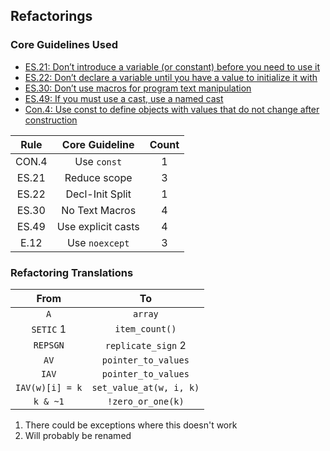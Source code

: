 ## Refactorings

### Core Guidelines Used
* [ES.21: Don’t introduce a variable (or constant) before you need to use it](https://isocpp.github.io/CppCoreGuidelines/CppCoreGuidelines.html#es21-dont-introduce-a-variable-or-constant-before-you-need-to-use-it)
* [ES.22: Don’t declare a variable until you have a value to initialize it with](https://isocpp.github.io/CppCoreGuidelines/CppCoreGuidelines#es22-dont-declare-a-variable-until-you-have-a-value-to-initialize-it-with)
* [ES.30: Don’t use macros for program text manipulation](https://isocpp.github.io/CppCoreGuidelines/CppCoreGuidelines#es30-dont-use-macros-for-program-text-manipulation)
* [ES.49: If you must use a cast, use a named cast](https://isocpp.github.io/CppCoreGuidelines/CppCoreGuidelines#es49-if-you-must-use-a-cast-use-a-named-cast)
* [Con.4: Use const to define objects with values that do not change after construction](https://isocpp.github.io/CppCoreGuidelines/CppCoreGuidelines#con4-use-const-to-define-objects-with-values-that-do-not-change-after-construction)

| Rule  |   Core Guideline   | Count |
| :---: | :----------------: | :---: |
| CON.4 |    Use `const`     |   1   |
| ES.21 |    Reduce scope    |   3   |
| ES.22 |  Decl-Init Split   |   1   |
| ES.30 |   No Text Macros   |   4   |
| ES.49 | Use explicit casts |   4   |
| E.12  |   Use `noexcept`   |   3   |

### Refactoring Translations

|      From       |           To            |
| :-------------: | :---------------------: |
|       `A`       |         `array`         |
|    `SETIC` 1    |     `item_count()`      |
|    `REPSGN`     |   `replicate_sign` 2    |
|      `AV`       |   `pointer_to_values`   |
|      `IAV`      |   `pointer_to_values`   |
| `IAV(w)[i] = k` | `set_value_at(w, i, k)` |
|    `k & ~1`     |    `!zero_or_one(k)`    |

1. There could be exceptions where this doesn't work
2. Will probably be renamed
